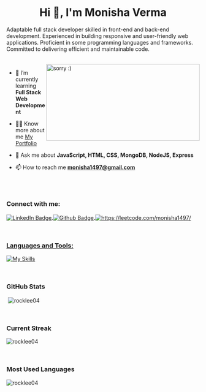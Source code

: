 <h1 align="center" >Hi 👋, I'm Monisha Verma</h1>

<p>Adaptable full stack developer skilled in front-end and back-end development. Experienced in building responsive and user-friendly web applications. Proficient in some programming languages and frameworks. Committed to delivering efficient and maintainable code.</p>
</br>

<img align="right" height="200" width="400" src="https://media.tenor.com/S59bPkT0pqcAAAAC/programming.gif" alt="sorry :)"/>


- 🌱 I’m currently learning **Full Stack Web Development**

- 👨‍💻 Know more about me [My Portfolio](https://rocklee04.github.io/)

- 💬 Ask me about **JavaScript, HTML, CSS, MongoDB, NodeJS, Express**

- 📫 How to reach me **monisha1497@gmail.com**

</br>
</br>
<h3 align="left">Connect with me:</h3>
<p align="left">
  <a href="https://www.linkedin.com/in/monisha1497/">
    <img align='center' src="https://img.shields.io/badge/LinkedIn-blue?style=for-the-badge&logo=linkedin&logoColor=white" alt="LinkedIn Badge"/>
  </a>
  <a href="https://rocklee04.github.io/">
    <img align='center' src="https://img.shields.io/badge/portfolio-black?style=for-the-badge&logo=github&logoColor=white" alt="Github Badge"/>
  </a>
 <a href='https://leetcode.com/monisha1497/'><img align='center' src='https://img.shields.io/badge/LeetCode-Profile-blue?logo=leetcode&style=flat' alt='https://leetcode.com/monisha1497/'</a>

</p>
</br>

<h3 align="left">Languages and Tools:</h3>
  <div align="left">

   [![My Skills](https://skillicons.dev/icons?i=html,css,js,nodejs,express,mongodb,github,netlify,vscode,mysql,postman,ts,redis,aws,react,replit,regex,sequelize,git)](#)

  </div>
<br>
<h3>GitHub Stats</h3>
<p>&nbsp;<img align="center" src="https://github-readme-stats.vercel.app/api?username=rocklee04&show_icons=true&locale=en" alt="rocklee04" /></p>
<br>
<h3>Current Streak</h3>
<p><img align="center" src="https://github-readme-streak-stats.herokuapp.com/?user=rocklee04&" alt="rocklee04" /></p>
<br>
<h3>Most Used Languages</h3>
<p><img align="left" src="https://github-readme-stats.vercel.app/api/top-langs?username=rocklee04&show_icons=true&locale=en&layout=compact" alt="rocklee04" /></p>
